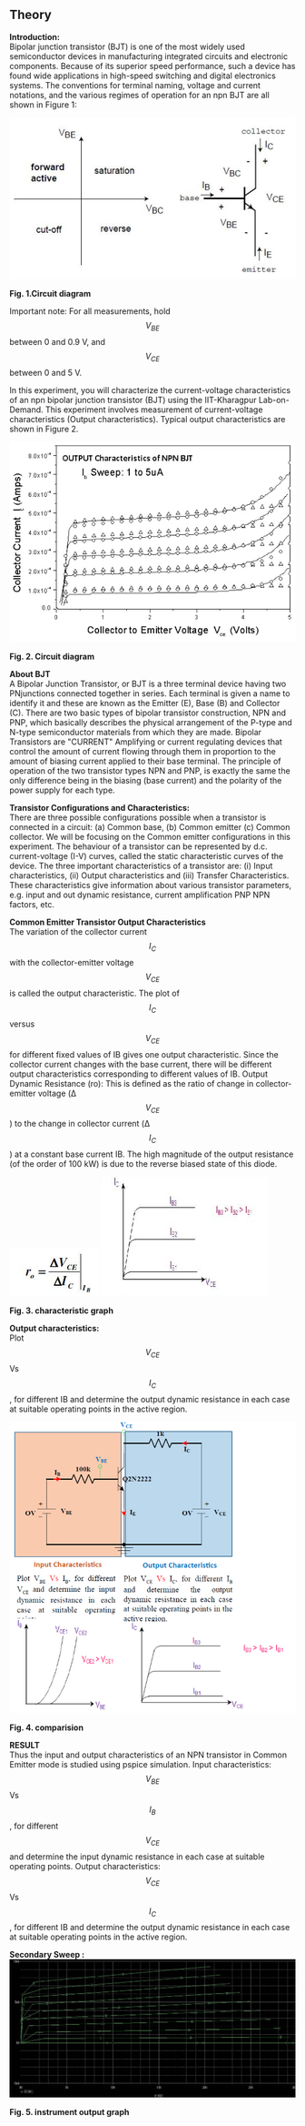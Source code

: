 ## Theory
**Introduction:**  
Bipolar junction transistor (BJT) is one of the most widely used semiconductor devices in manufacturing integrated circuits and electronic components. Because of its superior speed performance, such a device has found wide applications in high-speed switching and digital electronics systems. The conventions for terminal naming, voltage and current notations, and the various regimes of operation for an npn BJT are all shown in Figure 1:  
  
<img src="images/man1.jpg"/>

**Fig. 1.Circuit diagram**

  
Important note: For all measurements, hold $$V_{BE}$$ between 0 and 0.9 V, and $$V_{CE}$$ between 0 and 5 V.  
  
In this experiment, you will characterize the current-voltage characteristics of an npn bipolar junction transistor (BJT) using the IIT-Kharagpur Lab-on-Demand. This experiment involves measurement of current-voltage characteristics (Output characteristics). Typical output characteristics are shown in Figure 2. </br>

<img src="images/man2.jpg"/>

**Fig. 2. Circuit diagram**

  
**About BJT**  
A Bipolar Junction Transistor, or BJT is a three terminal device having two PNjunctions connected together in series. Each terminal is given a name to identify it and these are known as the Emitter (E), Base (B) and Collector (C). There are two basic types of bipolar transistor construction, NPN and PNP, which basically describes the physical arrangement of the P-type and N-type semiconductor materials from which they are made. Bipolar Transistors are "CURRENT" Amplifying or current regulating devices that control the amount of current flowing through them in proportion to the amount of biasing current applied to their base terminal. The principle of operation of the two transistor types NPN and PNP, is exactly the same the only difference being in the biasing (base current) and the polarity of the power supply for each type.  
  
**Transistor Configurations and Characteristics:**  
There are three possible configurations possible when a transistor is connected in a circuit: (a) Common base, (b) Common emitter (c) Common collector. We will be focusing on the Common emitter configurations in this experiment. The behaviour of a transistor can be represented by d.c. current-voltage (I-V) curves, called the static characteristic curves of the device. The three important characteristics of a transistor are: (i) Input characteristics, (ii) Output characteristics and (iii) Transfer Characteristics. These characteristics give information about various transistor parameters, e.g. input and out dynamic resistance, current amplification PNP NPN factors, etc.  
  
**Common Emitter Transistor Output Characteristics**  
The variation of the collector current $$I_C$$ with the collector-emitter voltage $$V_{CE}$$ is called the output characteristic. The plot of $$I_C$$ versus $$V_{CE}$$ for different fixed values of IB gives one output characteristic. Since the collector current changes with the base current, there will be different output characteristics corresponding to different values of IB. Output Dynamic Resistance (ro): This is defined as the ratio of change in collector-emitter voltage (Δ $$V_{CE}$$) to the change in collector current (Δ $$I_C$$) at a constant base current IB. The high magnitude of the output resistance (of the order of 100 kW) is due to the reverse biased state of this diode.  
  
<img src="images/formula.jpg"/>


  
<img src="images/oc.jpg"/>
 
**Fig. 3. characteristic graph**

  
**Output characteristics:**  
Plot $$V_{CE}$$ Vs $$I_C$$, for different IB and determine the output dynamic resistance in each case at suitable operating points in the active region.  
  
<img src="images/inout.png"/>

**Fig. 4. comparision**

  
**RESULT**  
Thus the input and output characteristics of an NPN transistor in Common Emitter mode is studied using pspice simulation. Input characteristics: $$V_{BE}$$ Vs $$I_B$$, for different $$V_{CE}$$ and determine the input dynamic resistance in each case at suitable operating points. Output characteristics: $$V_{CE}$$ Vs $$I_C$$, for different IB and determine the output dynamic resistance in each case at suitable operating points in the active region.  
  
**Secondary Sweep :**  
<img src="images/ssgraph.jpg"/>

**Fig. 5. instrument output graph**
 <script id="MathJax-script" async src="https://cdn.jsdelivr.net/npm/mathjax@3.2.2/es5/tex-mml-chtml.js"></script>    
 
